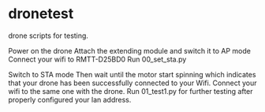 # dronetest
drone scripts for testing.

Power on the drone
Attach the extending module and switch it to AP mode
Connect your wifi to RMTT-D25BD0
Run 00_set_sta.py

Switch to STA mode
Then wait until the motor start spinning which indicates that your drone has been successfully connected to your Wifi.
Connect your wifi to the same one with the drone.
Run 01_test1.py for further testing after properly configured your lan address.

